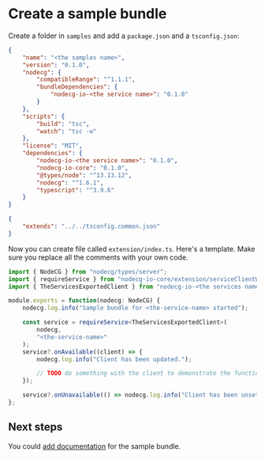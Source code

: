 # Create a sample bundle

Create a folder in `samples` and add a `package.json` and a `tsconfig.json`:

```json
{
    "name": "<the samples name>",
    "version": "0.1.0",
    "nodecg": {
        "compatibleRange": "^1.1.1",
        "bundleDependencies": {
            "nodecg-io-<the service name>": "0.1.0"
        }
    },
    "scripts": {
        "build": "tsc",
        "watch": "tsc -w"
    },
    "license": "MIT",
    "dependencies": {
        "nodecg-io-<the service name>": "0.1.0",
        "nodecg-io-core": "0.1.0",
        "@types/node": "^13.13.12",
        "nodecg": "^1.6.1",
        "typescript": "^3.9.6"
    }
}
```

```json
{
    "extends": "../../tsconfig.common.json"
}
```

Now you can create file called `extension/index.ts`. Here's a template. Make sure you replace all the comments with your own code.

```typescript
import { NodeCG } from "nodecg/types/server";
import { requireService } from "nodecg-io-core/extension/serviceClientWrapper";
import { TheServicesExportedClient } from "nodecg-io-<the services name>/extension";

module.exports = function(nodecg: NodeCG) {
    nodecg.log.info("Sample bundle for <the-service-name> started");

    const service = requireService<TheServicesExportedClient>(
        nodecg,
        "<the-service-name>"
    );
    service?.onAvailable((client) => {
        nodecg.log.info("Client has been updated.");

        // TODO do something with the client to demonstrate the functionality.
    });

    service?.onUnavailable(() => nodecg.log.info("Client has been unset."));
};
```

## Next steps

You could [add documentation](create_sample.md) for the sample bundle.
